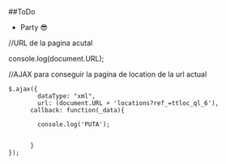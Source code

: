 ##ToDo

- Party 😎

//URL de la pagina acutal

console.log(document.URL);


//AJAX para conseguir la pagina de location de la url actual

```
$.ajax({
  		dataType: "xml",
  		url: (document.URL + 'locations?ref_=ttloc_ql_6'),
      callback: function(_data){

        console.log('PUTA');


      }
});
```
